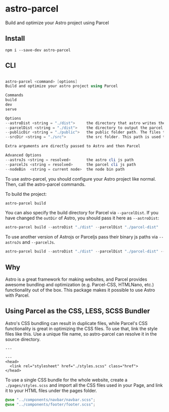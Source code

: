 # astro-parcel

Build and optimize your Astro project using Parcel

## Install

```
npm i --save-dev astro-parcel
```

## CLI

```ps1

astro-parcel <command> [options]
Build and optimize your astro project using Parcel

Commands
build
dev
serve

Options
--astroDist <string = "./dist">     the directory that astro writes the build result to
--parcelDist <string = "./dist">    the directory to output the parcel result
--publicDir <string = "./public">   the public folder path. The files that are directly copied to parcelDist folder
--srcDir <string = "./src">         the src folder. This path is used to search for the files that are not present in astroDist folder

Extra arguments are directly passed to Astro and then Parcel

Advanced Options
--astroJs <string = resolved>       the astro cli js path
--parcelJs <string = resolved>      the parcel cli js path
--nodeBin  <string = current node>  the node bin path
```

To use astro-parcel, you should configure your Astro project like normal. Then, call the astro-parcel commands.

To build the project:

```ps1
astro-parcel build
```

You can also specify the build directory for Parcel via `--parcelDist`. If you have changed the `outDir` of Astro, you should pass it here as `--astroDist`:

```ps1
astro-parcel build --astroDist "./dist" --parcelDist "./parcel-dist"
```

To use another version of Astrojs or Parceljs pass their binary js paths via `--astroJs` and `--parcelJs`.

```ps1
astro-parcel build --astroDist "./dist" --parcelDist "./parcel-dist" --parcelJs "./node_modules/parcel/lib/bin.js" --astroJs "./node_modules/astro/dist/cli/index.js"
```

## Why

Astro is a great framework for making websites, and Parcel provides awesome bundling and optimization (e.g. Parcel-CSS, HTMLNano, etc.) functionality out of the box. This package makes it possible to use Astro with Parcel.

## Using Parcel as the CSS, LESS, SCSS Bundler

Astro's CSS bundling can result in duplicate files, while Parcel's CSS functionality is great in optimizing the CSS files. To use that, link the style files like this. Use a unique file name, so astro-parcel can resolve it in the source directory.

```astro
---

---
<head>
  <link rel="stylesheet" href="./styles.scss" class="href">
</head>
```

To use a single CSS bundle for the whole website, create a `./pages/styles.scss` and import all the CSS files used in your Page, and link it to your HTML files under the pages folder.

```scss
@use "../components/navbar/navbar.scss";
@use "../components/footer/footer.scss";
```

